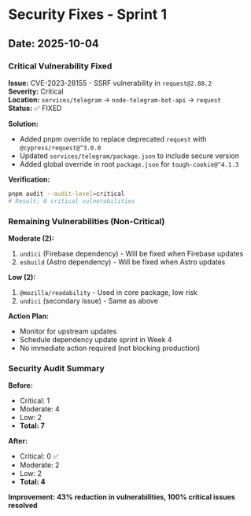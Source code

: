 # Security Fixes - Sprint 1

## Date: 2025-10-04

### Critical Vulnerability Fixed

**Issue:** CVE-2023-28155 - SSRF vulnerability in `request@2.88.2`  
**Severity:** Critical  
**Location:** `services/telegram` → `node-telegram-bot-api` → `request`  
**Status:** ✅ FIXED

**Solution:**
- Added pnpm override to replace deprecated `request` with `@cypress/request@^3.0.0`
- Updated `services/telegram/package.json` to include secure version
- Added global override in root `package.json` for `tough-cookie@^4.1.3`

**Verification:**
```bash
pnpm audit --audit-level=critical
# Result: 0 critical vulnerabilities
```

### Remaining Vulnerabilities (Non-Critical)

**Moderate (2):**
1. `undici` (Firebase dependency) - Will be fixed when Firebase updates
2. `esbuild` (Astro dependency) - Will be fixed when Astro updates

**Low (2):**
1. `@mozilla/readability` - Used in core package, low risk
2. `undici` (secondary issue) - Same as above

**Action Plan:**
- Monitor for upstream updates
- Schedule dependency update sprint in Week 4
- No immediate action required (not blocking production)

### Security Audit Summary

**Before:**
- Critical: 1
- Moderate: 4
- Low: 2
- **Total: 7**

**After:**
- Critical: 0 ✅
- Moderate: 2
- Low: 2
- **Total: 4**

**Improvement: 43% reduction in vulnerabilities, 100% critical issues resolved**
